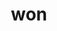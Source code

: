 ---
category: 3-letters
denotation: null
name: won
reference_link: https://www.etymonline.com/word/won
root_language: null
root_name: null
title: won
type: free
word_sums:
- respelling: won
  sum: 'Won + '
---